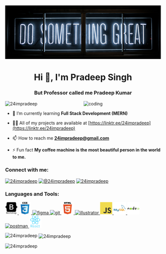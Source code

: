 ![logo](https://github.com/24impradeep/24impradeep/blob/main/clark-tibbs-oqStl2L5oxI-unsplash%20(1).jpg)
<h1 align="center">Hi 👋, I'm Pradeep Singh</h1>
<h3 align="center">But Professor called me Pradeep Kumar</h3>

<img align="right" alt="coding" width="250" src = "https://images.unsplash.com/photo-1596003906949-67221c37965c?ixlib=rb-4.0.3&ixid=M3wxMjA3fDB8MHxwaG90by1wYWdlfHx8fGVufDB8fHx8fA%3D%3D&auto=format&fit=crop&w=1000&q=80">

<p align="left"> <img src="https://komarev.com/ghpvc/?username=24impradeep&label=Profile%20views&color=0e75b6&style=flat" alt="24impradeep" /> </p>

- 🌱 I’m currently learning **Full Stack Development (MERN)**

- 👨‍💻 All of my projects are available at [https://linktr.ee/24impradeep](https://linktr.ee/24impradeep)

- 📫 How to reach me **24impradeep@gmail.com**

- ⚡ Fun fact **My coffee machine is the most beautiful person in the world to me.**

<h3 align="left">Connect with me:</h3>
<p align="left">
<a href="https://linkedin.com/in/24impradeep" target="blank"><img align="center" src="https://raw.githubusercontent.com/rahuldkjain/github-profile-readme-generator/master/src/images/icons/Social/linked-in-alt.svg" alt="24impradeep" height="30" width="40" /></a>
<a href="https://medium.com/@24impradeep" target="blank"><img align="center" src="https://raw.githubusercontent.com/rahuldkjain/github-profile-readme-generator/master/src/images/icons/Social/medium.svg" alt="@24impradeep" height="30" width="40" /></a>
<a href="https://www.leetcode.com/24impradeep" target="blank"><img align="center" src="https://raw.githubusercontent.com/rahuldkjain/github-profile-readme-generator/master/src/images/icons/Social/leet-code.svg" alt="24impradeep" height="30" width="40" /></a>
</p>

<h3 align="left">Languages and Tools:</h3>
<p align="left"> <a href="https://getbootstrap.com" target="_blank" rel="noreferrer"> <img src="https://raw.githubusercontent.com/devicons/devicon/master/icons/bootstrap/bootstrap-plain-wordmark.svg" alt="bootstrap" width="40" height="40"/> </a> <a href="https://www.w3schools.com/css/" target="_blank" rel="noreferrer"> <img src="https://raw.githubusercontent.com/devicons/devicon/master/icons/css3/css3-original-wordmark.svg" alt="css3" width="40" height="40"/> </a> <a href="https://www.figma.com/" target="_blank" rel="noreferrer"> <img src="https://www.vectorlogo.zone/logos/figma/figma-icon.svg" alt="figma" width="40" height="40"/> </a> <a href="https://git-scm.com/" target="_blank" rel="noreferrer"> <img src="https://www.vectorlogo.zone/logos/git-scm/git-scm-icon.svg" alt="git" width="40" height="40"/> </a> <a href="https://www.w3.org/html/" target="_blank" rel="noreferrer"> <img src="https://raw.githubusercontent.com/devicons/devicon/master/icons/html5/html5-original-wordmark.svg" alt="html5" width="40" height="40"/> </a> <a href="https://www.adobe.com/in/products/illustrator.html" target="_blank" rel="noreferrer"> <img src="https://www.vectorlogo.zone/logos/adobe_illustrator/adobe_illustrator-icon.svg" alt="illustrator" width="40" height="40"/> </a> <a href="https://developer.mozilla.org/en-US/docs/Web/JavaScript" target="_blank" rel="noreferrer"> <img src="https://raw.githubusercontent.com/devicons/devicon/master/icons/javascript/javascript-original.svg" alt="javascript" width="40" height="40"/> </a> <a href="https://www.mysql.com/" target="_blank" rel="noreferrer"> <img src="https://raw.githubusercontent.com/devicons/devicon/master/icons/mysql/mysql-original-wordmark.svg" alt="mysql" width="40" height="40"/> </a> <a href="https://nodejs.org" target="_blank" rel="noreferrer"> <img src="https://raw.githubusercontent.com/devicons/devicon/master/icons/nodejs/nodejs-original-wordmark.svg" alt="nodejs" width="40" height="40"/> </a> <a href="https://postman.com" target="_blank" rel="noreferrer"> <img src="https://www.vectorlogo.zone/logos/getpostman/getpostman-icon.svg" alt="postman" width="40" height="40"/> </a> <a href="https://reactjs.org/" target="_blank" rel="noreferrer"> <img src="https://raw.githubusercontent.com/devicons/devicon/master/icons/react/react-original-wordmark.svg" alt="react" width="40" height="40"/> </a> </p>

<p><img align="left" src="https://github-readme-stats.vercel.app/api/top-langs?username=24impradeep&show_icons=true&locale=en&layout=compact" alt="24impradeep" /></p>

<p>&nbsp;<img align="center" src="https://github-readme-stats.vercel.app/api?username=24impradeep&show_icons=true&locale=en" alt="24impradeep" /></p>

<p><img align="center" src="https://github-readme-streak-stats.herokuapp.com/?user=24impradeep&" alt="24impradeep" /></p>
